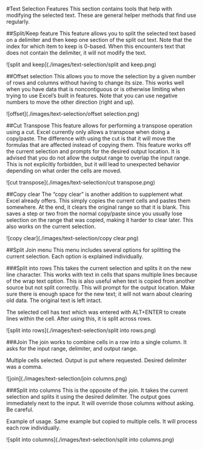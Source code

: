 #Text Selection Features
This section contains tools that help with modifying the selected text.  These are general helper methods that find use regularly.

##Split/Keep feature
This feature allows you to split the selected text based on a delimiter and then keep one section of the split out text. Note that the index for which item to keep is 0-based.  When this encounters text that does not contain the delimiter, it will not modify the text.

![split and keep](./images/text-selection/split and keep.png)

##Offset selection
This allows you to move the selection by a given number of rows and columns without having to change its size. This works well when you have data that is noncontiguous or is otherwise limiting when trying to use Excel’s built in features.  Note that you can use negative numbers to move the other direction (right and up).

![offset](./images/text-selection/offset selection.png)

##Cut Transpose
This feature allows for performing a transpose operation using a cut.  Excel currently only allows a transpose when doing a copy/paste.  The difference with using the cut is that it will move the formulas that are affected instead of copying them.
This feature works off the current selection and prompts for the desired output location.  It is advised that you do not allow the output range to overlap the input range.  This is not explicitly forbidden, but it will lead to unexpected behavior depending on what order the cells are moved.

![cut transpose](./images/text-selection/cut transpose.png)

##Copy clear
The “copy clear” is another addition to supplement what Excel already offers.  This simply copies the current cells and pastes them somewhere.  At the end, it clears the original range so that it is blank.  This saves a step or two from the normal copy/paste since you usually lose selection on the range that was copied, making it harder to clear later.  This also works on the current selection.

![copy clear](./images/text-selection/copy clear.png)

##Split Join menu
This menu includes several options for splitting the current selection.  Each option is explained individually.

###Split into rows
This takes the current selection and splits it on the new line character.  This works with text in cells that spans multiple lines because of the wrap text option.  This is also useful when text is copied from another source but not split correctly.  This will prompt for the output location.  Make sure there is enough space for the new text; it will not warn about clearing old data.  The original text is left intact.

The selected cell has text which was entered with ALT+ENTER to create lines within the cell.	After using this, it is split across rows.

![split into rows](./images/text-selection/split into rows.png)

###Join
The join works to combine cells in a row into a single column.  It asks for the input range, delimiter, and output range.

Multiple cells selected.	Output is put where requested.  Desired delimiter was a comma.

![join](./images/text-selection/join columns.png)

###Split into columns
This is the opposite of the join.  It takes the current selection and splits it using the desired delimiter.  The output goes immediately next to the input.  It will override those columns without asking.  Be careful.

Example of usage.	Same example but copied to multiple cells.  It will process each row individually.

![split into columns](./images/text-selection/split into columns.png)
